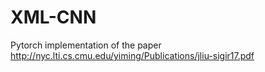 # XML-CNN
Pytorch implementation of the paper http://nyc.lti.cs.cmu.edu/yiming/Publications/jliu-sigir17.pdf

